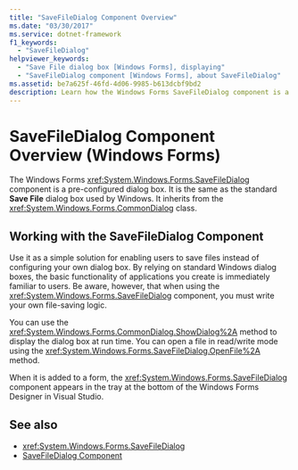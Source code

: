 ```yaml
---
title: "SaveFileDialog Component Overview"
ms.date: "03/30/2017"
ms.service: dotnet-framework
f1_keywords:
  - "SaveFileDialog"
helpviewer_keywords:
  - "Save File dialog box [Windows Forms], displaying"
  - "SaveFileDialog component [Windows Forms], about SaveFileDialog"
ms.assetid: be7a625f-46fd-4d06-9985-b613dcbf9bd2
description: Learn how the Windows Forms SaveFileDialog component is a pre-configured dialog box that inherits from the CommonDialog class.
---
```

# SaveFileDialog Component Overview (Windows Forms)

The Windows Forms <xref:System.Windows.Forms.SaveFileDialog> component is a pre-configured dialog box. It is the same as the standard **Save File** dialog box used by Windows. It inherits from the <xref:System.Windows.Forms.CommonDialog> class.

## Working with the SaveFileDialog Component

Use it as a simple solution for enabling users to save files instead of configuring your own dialog box. By relying on standard Windows dialog boxes, the basic functionality of applications you create is immediately familiar to users. Be aware, however, that when using the <xref:System.Windows.Forms.SaveFileDialog> component, you must write your own file-saving logic.

You can use the <xref:System.Windows.Forms.CommonDialog.ShowDialog%2A> method to display the dialog box at run time. You can open a file in read/write mode using the <xref:System.Windows.Forms.SaveFileDialog.OpenFile%2A> method.

When it is added to a form, the <xref:System.Windows.Forms.SaveFileDialog> component appears in the tray at the bottom of the Windows Forms Designer in Visual Studio.

## See also

- <xref:System.Windows.Forms.SaveFileDialog>
- [SaveFileDialog Component](savefiledialog-component-windows-forms.md)
